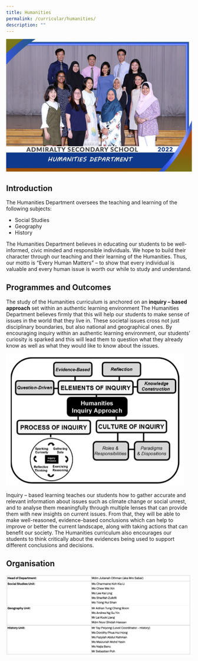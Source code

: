 ```yaml
---
title: Humanities
permalink: /curricular/humanities/
description: ""
---
```

![](/images/Humanities%20Dept.jpeg)

Introduction
------------

The Humanities Department oversees the teaching and learning of the following subjects:

*   Social Studies
*   Geography
*   History

  

The Humanities Department believes in educating our students to be well-informed, civic minded and responsible individuals. We hope to build their character through our teaching and their learning of the Humanities. Thus, our motto is “Every Human Matters” – to show that every individual is valuable and every human issue is worth our while to study and understand.

Programmes and Outcomes
-----------------------

The study of the Humanities curriculum is anchored on an **inquiry – based approach** set within an authentic learning environment The Humanities Department believes firmly that this will help our students to make sense of issues in the world that they live in. These societal issues cross not just disciplinary boundaries, but also national and geographical ones. By encouraging inquiry within an authentic learning environment, our students’ curiosity is sparked and this will lead them to question what they already know as well as what they would like to know about the issues.

![](/images/Humanities%20inquiry%20-%20based%20approach.png)

Inquiry – based learning teaches our students how to gather accurate and relevant information about issues such as climate change or social unrest, and to analyse them meaningfully through multiple lenses that can provide them with new insights on current issues. From that, they will be able to make well-reasoned, evidence-based conclusions which can help to improve or better the current landscape, along with taking actions that can benefit our society. The Humanities curriculum also encourages our students to think critically about the evidences being used to support different conclusions and decisions.

Organisation
------------

![](/images/humanities.png)

